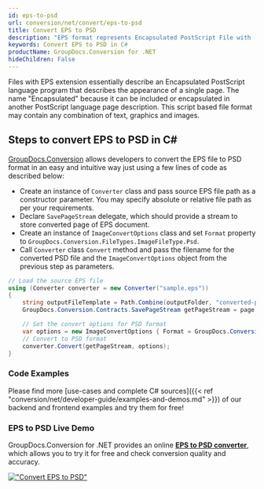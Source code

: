 ```yaml
---
id: eps-to-psd
url: conversion/net/convert/eps-to-psd
title: Convert EPS to PSD
description: "EPS format represents Encapsulated PostScript File with .eps extension. Learn how to convert EPS to PSD file programmatically in C# language using GroupDocs.Conversion for .NET library."
keywords: Convert EPS to PSD in C#
productName: GroupDocs.Conversion for .NET
hideChildren: False
---
```


Files with EPS extension essentially describe an Encapsulated PostScript language program that describes the appearance of a single page. The name "Encapsulated" because it can be included or encapsulated in another PostScript language page description. This script based file format may contain any combination of text, graphics and images.

## Steps to convert EPS to PSD in C#

[GroupDocs.Conversion](https://products.groupdocs.com/conversion/net) allows developers to convert the EPS file to PSD format in an easy and intuitive way just using a few lines of code as described below:

* Create an instance of `Converter` class and pass source EPS file path as a constructor parameter. You may specify absolute or relative file path as per your requirements. 
* Declare `SavePageStream` delegate, which should provide a stream to store converted page of EPS document.
* Create an instance of `ImageConvertOptions` class and set `Format` property to `GroupDocs.Conversion.FileTypes.ImageFileType.Psd`.
* Call `Converter` class `Convert` method and pass the filename for the converted PSD file and the `ImageConvertOptions` object from the previous step as parameters.

```csharp
// Load the source EPS file
using (Converter converter = new Converter("sample.eps"))
{
    string outputFileTemplate = Path.Combine(outputFolder, "converted-page-{0}.psd");
    GroupDocs.Conversion.Contracts.SavePageStream getPageStream = page => new FileStream(string.Format(outputFileTemplate, page), FileMode.Create);

    // Set the convert options for PSD format
    var options = new ImageConvertOptions { Format = GroupDocs.Conversion.FileTypes.ImageFileType.Psd };   
    // Convert to PSD format
    converter.Convert(getPageStream, options);
}
```

### Code Examples

Please find more [use-cases and complete C# sources]({{< ref "conversion/net/developer-guide/examples-and-demos.md" >}}) of our backend and frontend examples and try them for free!

### EPS to PSD Live Demo

GroupDocs.Conversion for .NET provides an online [**EPS to PSD converter**](https://products.groupdocs.app/conversion/eps-to-psd), which allows you to try it for free and check conversion quality and accuracy.

[!["Convert EPS to PSD"](conversion/net/images/convert-to-psd/convert-eps-to-psd.png)](https://products.groupdocs.app/conversion/eps-to-psd)